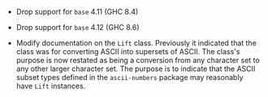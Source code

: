 - Drop support for `base` 4.11 (GHC 8.4)

- Drop support for `base` 4.12 (GHC 8.6)

- Modify documentation on the `Lift` class. Previously it indicated that the class was for converting ASCII into supersets of ASCII. The class's purpose is now restated as being a conversion from any character set to any other larger character set. The purpose is to indicate that the ASCII subset types defined in the `ascii-numbers` package may reasonably have `Lift` instances.
